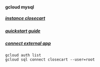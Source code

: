 
#### gcloud mysql
##### [instance closecart](https://console.cloud.google.com/sql/create-instance-mysql?project=close-cart-280510)
##### [quickstart guide](https://cloud.google.com/sql/docs/mysql/quickstart)
##### [connect external app](https://cloud.google.com/sql/docs/mysql/connect-external-app)
<!-- root Z..9 -->

```
gcloud auth list
gcloud sql connect closecart --user=root

```
